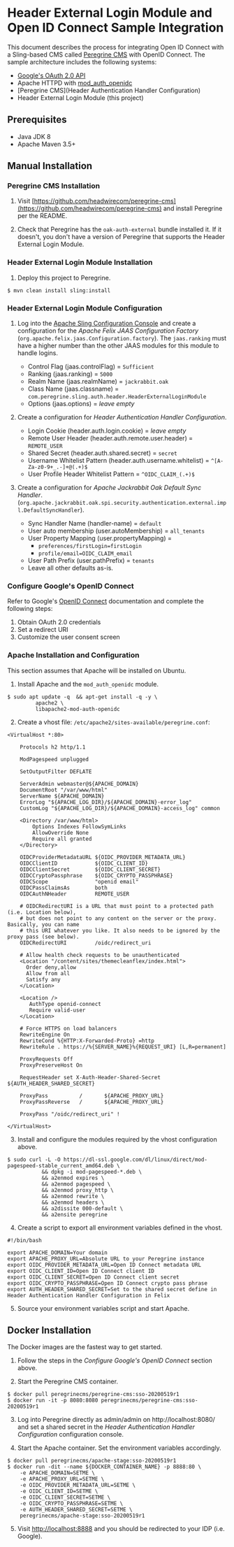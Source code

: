 # Header External Login Module and Open ID Connect Sample Integration

This document describes the process for integrating Open ID Connect with a Sling-based CMS called 
[Peregrine CMS](https://www.peregrine-cms.com/content/sites/peregrine.html) with OpenID Connect. The sample architecture
includes the following systems:

* [Google's OAuth 2.0 API](https://developers.google.com/identity/protocols/oauth2/openid-connect) 
* Apache HTTPD with [mod_auth_openidc](https://github.com/zmartzone/mod_auth_openidc) 
* [Peregrine CMS](Header Authentication Handler Configuration)
* Header External Login Module (this project)

## Prerequisites

* Java JDK 8
* Apache Maven 3.5+

## Manual Installation

### Peregrine CMS Installation

1. Visit [https://github.com/headwirecom/peregrine-cms](https://github.com/headwirecom/peregrine-cms) and install
   Peregrine per the README.
   
2. Check that Peregrine has the `oak-auth-external` bundle installed it. If it doesn't, you don't have a version of
   Peregrine that supports the Header External Login Module.

### Header External Login Module Installation

1. Deploy this project to Peregrine.

```
$ mvn clean install sling:install
```

### Header External Login Module Configuration

1. Log into the [Apache Sling Configuration Console](http://localhost:8080/system/console/configMgr) and create a 
   configuration for the _Apache Felix JAAS Configuration Factory_ (`org.apache.felix.jaas.Configuration.factory`).
   The `jaas.ranking` must have a higher number than the other JAAS modules for this module to handle logins.
   
   * Control Flag (jaas.controlFlag) = `Sufficient`
   * Ranking (jaas.ranking) = `5000`
   * Realm Name (jaas.realmName) = `jackrabbit.oak`
   * Class Name (jaas.classname) = `com.peregrine.sling.auth.header.HeaderExternalLoginModule`
   * Options (jaas.options) = _leave empty_
   
2. Create a configuration for _Header Authentication Handler Configuration_.

   * Login Cookie (header.auth.login.cookie) = _leave empty_
   * Remote User Header (header.auth.remote.user.header) = `REMOTE_USER`
   * Shared Secret (header.auth.shared.secret) = `secret`
   * Username Whitelist Pattern (header.auth.username.whitelist) = `^[A-Za-z0-9+_.-]+@(.+)$`
   * User Profile Header Whitelist Pattern = `^OIDC_CLAIM_(.+)$` 
   
3. Create a configuration for _Apache Jackrabbit Oak Default Sync Handler_.
   (`org.apache.jackrabbit.oak.spi.security.authentication.external.impl.DefaultSyncHandler`).

   * Sync Handler Name (handler-name) = `default`
   * User auto membership (user.autoMembership) = `all_tenants` 
   * User Property Mapping (user.propertyMapping) = 
     * `preferences/firstLogin=firstLogin`
     * `profile/email=OIDC_CLAIM_email`
   * User Path Prefix (user.pathPrefix) = `tenants`
   * Leave all other defaults as-is.
   
###  Configure Google's OpenID Connect  

Refer to Google's [OpenID Connect](https://developers.google.com/identity/protocols/oauth2/openid-connect) documentation
and complete the following steps:

1. Obtain OAuth 2.0 credentials
2. Set a redirect URI
3. Customize the user consent screen

### Apache Installation and Configuration

This section assumes that Apache will be installed on Ubuntu.

1. Install Apache and the `mod_auth_openidc` module.

```
$ sudo apt update -q  && apt-get install -q -y \
         apache2 \
         libapache2-mod-auth-openidc
```

2. Create a vhost file: `/etc/apache2/sites-available/peregrine.conf`:

```
<VirtualHost *:80>

    Protocols h2 http/1.1

    ModPagespeed unplugged

    SetOutputFilter DEFLATE

    ServerAdmin webmaster@${APACHE_DOMAIN}
    DocumentRoot "/var/www/html"
    ServerName ${APACHE_DOMAIN}
    ErrorLog "${APACHE_LOG_DIR}/${APACHE_DOMAIN}-error_log"
    CustomLog "${APACHE_LOG_DIR}/${APACHE_DOMAIN}-access_log" common

    <Directory /var/www/html>
        Options Indexes FollowSymLinks
        AllowOverride None
        Require all granted
    </Directory>

    OIDCProviderMetadataURL ${OIDC_PROVIDER_METADATA_URL}
    OIDCClientID            ${OIDC_CLIENT_ID}
    OIDCClientSecret        ${OIDC_CLIENT_SECRET}
    OIDCCryptoPassphrase    ${OIDC_CRYPTO_PASSPHRASE}
    OIDCScope               "openid email"
    OIDCPassClaimsAs        both
    OIDCAuthNHeader         REMOTE_USER

    # OIDCRedirectURI is a URL that must point to a protected path (i.e. Location below),
    # but does not point to any content on the server or the proxy. Basically, you can name 
    # this URI whatever you like. It also needs to be ignored by the proxy pass (see below).
    OIDCRedirectURI         /oidc/redirect_uri

    # Allow health check requests to be unauthenticated
    <Location "/content/sites/themecleanflex/index.html">
      Order deny,allow
      Allow from all
      Satisfy any
    </Location>

    <Location />
       AuthType openid-connect
       Require valid-user
    </Location>

    # Force HTTPS on load balancers
    RewriteEngine On
    RewriteCond %{HTTP:X-Forwarded-Proto} =http
    RewriteRule . https://%{SERVER_NAME}%{REQUEST_URI} [L,R=permanent]

    ProxyRequests Off
    ProxyPreserveHost On
   
    RequestHeader set X-Auth-Header-Shared-Secret ${AUTH_HEADER_SHARED_SECRET}

    ProxyPass          /       ${APACHE_PROXY_URL}
    ProxyPassReverse   /       ${APACHE_PROXY_URL}

    ProxyPass "/oidc/redirect_uri" !

</VirtualHost>
```

3. Install and configure the modules required by the vhost configuration above.

```
$ sudo curl -L -O https://dl-ssl.google.com/dl/linux/direct/mod-pagespeed-stable_current_amd64.deb \
           && dpkg -i mod-pagespeed-*.deb \
           && a2enmod expires \
           && a2enmod pagespeed \
           && a2enmod proxy_http \
           && a2enmod rewrite \
           && a2enmod headers \
           && a2dissite 000-default \
           && a2ensite peregrine
```

4. Create a script to export all environment variables defined in the vhost.

```
#!/bin/bash

export APACHE_DOMAIN=Your domain
export APACHE_PROXY_URL=Absolute URL to your Peregrine instance
export OIDC_PROVIDER_METADATA_URL=Open ID Connect metadata URL
export OIDC_CLIENT_ID=Open ID Connect client ID 
export OIDC_CLIENT_SECRET=Open ID Connect client secret
export OIDC_CRYPTO_PASSPHRASE=Open ID Connect crypto pass phrase
export AUTH_HEADER_SHARED_SECRET=Set to the shared secret define in Header Authentication Handler Configuration in Felix
```

5. Source your environment variables script and start Apache.

## Docker Installation

The Docker images are the fastest way to get started.

1. Follow the steps in the _Configure Google's OpenID Connect_ section above.

2. Start the Peregrine CMS container.

```
$ docker pull peregrinecms/peregrine-cms:sso-20200519r1
$ docker run -it -p 8080:8080 peregrinecms/peregrine-cms:sso-20200519r1
```

3. Log into Peregrine directly as admin/admin on http://localhost:8080/ and set a shared secret in the 
   _Header Authentication Handler Configuration_ configuration console.

4. Start the Apache container. Set the environment variables accordingly.

```
$ docker pull peregrinecms/apache-stage:sso-20200519r1
$ docker run -dit --name ${DOCKER_CONTAINER_NAME} -p 8888:80 \
    -e APACHE_DOMAIN=SETME \
    -e APACHE_PROXY_URL=SETME \
    -e OIDC_PROVIDER_METADATA_URL=SETME \
    -e OIDC_CLIENT_ID=SETME \
    -e OIDC_CLIENT_SECRET=SETME \
    -e OIDC_CRYPTO_PASSPHRASE=SETME \
    -e AUTH_HEADER_SHARED_SECRET=SETME \
    peregrinecms/apache-stage:sso-20200519r1
```

5. Visit [http://localhost:8888](http://localhost:8888) and you should be redirected to your IDP (i.e. Google).
